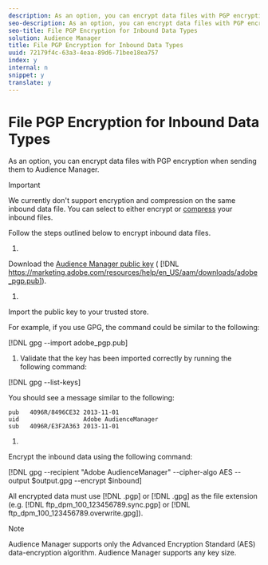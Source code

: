 ```yaml
---
description: As an option, you can encrypt data files with PGP encryption when sending them to Audience Manager.
seo-description: As an option, you can encrypt data files with PGP encryption when sending them to Audience Manager.
seo-title: File PGP Encryption for Inbound Data Types
solution: Audience Manager
title: File PGP Encryption for Inbound Data Types
uuid: 72179f4c-63a3-4eaa-89d6-71bee18ea757
index: y
internal: n
snippet: y
translate: y
---
```


# File PGP Encryption for Inbound Data Types

As an option, you can encrypt data files with PGP encryption when sending them to Audience Manager.


<!-- c_encryption.xml -->



>[!IMPORTANT]
>
>We currently don't support encryption and compression on the same inbound data file. You can select to either encrypt or [compress](../../../c_integration/sending-audience-data/batch-data-transfer-explained/inbound-file-compression.md#concept_7D6FA8BA759143EFBEDB16589BF6EC40) your inbound files. 



Follow the steps outlined below to encrypt inbound data files. 



1. 

   Download the [Audience Manager public key](https://marketing.adobe.com/resources/help/en_US/aam/downloads/adobe_pgp.pub) ( [!DNL https://marketing.adobe.com/resources/help/en_US/aam/downloads/adobe_pgp.pub]). 

1. 

   Import the public key to your trusted store. 


   For example, if you use GPG, the command could be similar to the following: 


[!DNL gpg --import adobe_pgp.pub] 

1. Validate that the key has been imported correctly by running the following command: 

[!DNL gpg --list-keys] 


   You should see a message similar to the following: 

   ```
   pub   4096R/8496CE32 2013-11-01
   uid                  Adobe AudienceManager
   sub   4096R/E3F2A363 2013-11-01
   
   ```

1. 

   Encrypt the inbound data using the following command: 


[!DNL gpg --recipient "Adobe AudienceManager" --cipher-algo AES --output $output.gpg --encrypt $inbound] 


   All encrypted data must use [!DNL .pgp] or [!DNL .gpg] as the file extension (e.g. [!DNL ftp_dpm_100_123456789.sync.pgp] or [!DNL ftp_dpm_100_123456789.overwrite.gpg]). 



   >[!NOTE]
   >
   >Audience Manager supports only the Advanced Encryption Standard (AES) data-encryption algorithm. Audience Manager supports any key size.





